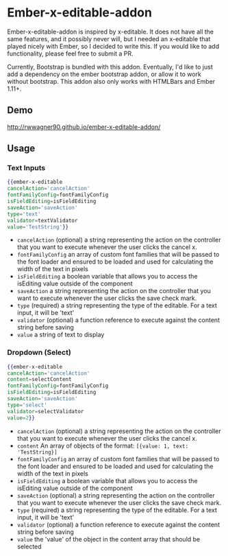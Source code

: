 # Ember-x-editable-addon

Ember-x-editable-addon is inspired by x-editable. It does not have all the same features, and it possibly never will, but I needed an x-editable that played nicely with Ember, so I decided to write this. If you would like to add functionality, please feel free to submit a PR.

Currently, Bootstrap is bundled with this addon. Eventually, I'd like to just add a dependency on the ember bootstrap addon, or allow it to work without bootstrap. This addon also only works with HTMLBars and Ember 1.11+.

## Demo
http://rwwagner90.github.io/ember-x-editable-addon/

## Usage
### Text Inputs
```hbs
{{ember-x-editable
cancelAction='cancelAction'
fontFamilyConfig=fontFamilyConfig
isFieldEditing=isFieldEditing
saveAction='saveAction'
type='text'
validator=textValidator
value='TestString'}}
```
- ```cancelAction``` (optional) a string representing the action on the controller that you want to execute whenever the user clicks the cancel x.
- ```fontFamilyConfig``` an array of custom font families that will be passed to the font loader and ensured to be loaded and used for calculating the width of the text in pixels
- ```isFieldEditing``` a boolean variable that allows you to access the isEditing value outside of the component
- ```saveAction``` a string representing the action on the controller that you want to execute whenever the user clicks the save check mark.
- ```type``` (required) a string representing the type of the editable. For a text input, it will be 'text'
- ```validator``` (optional) a function reference to execute against the content string before saving
- ```value``` a string of text to display 

### Dropdown (Select)
```hbs
{{ember-x-editable
cancelAction='cancelAction'
content=selectContent
fontFamilyConfig=fontFamilyConfig
isFieldEditing=isFieldEditing
saveAction='saveAction'
type='select'
validator=selectValidator
value=2}}
```
- ```cancelAction``` (optional) a string representing the action on the controller that you want to execute whenever the user clicks the cancel x.
- ```content``` An array of objects of the format: ```[{value: 1, text: 'TestString}]``` 
- ```fontFamilyConfig``` an array of custom font families that will be passed to the font loader and ensured to be loaded and used for calculating the width of the text in pixels
- ```isFieldEditing``` a boolean variable that allows you to access the isEditing value outside of the component
- ```saveAction``` (optional) a string representing the action on the controller that you want to execute whenever the user clicks the save check mark.
- ```type``` (required) a string representing the type of the editable. For a text input, it will be 'text'
- ```validator``` (optional) a function reference to execute against the content string before saving
- ```value``` the 'value' of the object in the content array that should be selected
